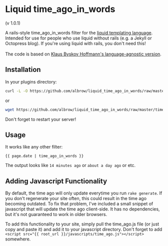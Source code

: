 Liquid time_ago_in_words
========================

(v 1.0.1)

A rails-style time_ago_in_words filter for the [liquid templating language](http://liquidmarkup.org/).
Intended for use for people who use liquid without rails (e.g. a Jekyll or Octopress blog).
If you're using liquid with rails, you don't need this!
<br/>
<br/>
The code is based on [Klaus Byskov Hoffmann's language-agnostic version](http://goo.gl/GUVDn).

## Installation

In your plugins directory:

```bash
curl -L -O https://github.com/albrow/liquid_time_ago_in_words/raw/master/time_ago_in_words.rb
```
or 
```bash
wget https://github.com/albrow/liquid_time_ago_in_words/raw/master/time_ago_in_words.rb
```
Don't forget to restart your server!

## Usage

It works like any other filter:

```liquid
{{ page.date | time_ago_in_words }}
```

The output looks like ```14 minutes ago``` or ```about a day ago``` or etc.

## Adding Javascript Functionality

By default, the time ago will only update everytime you run ```rake generate```. If you don't regenerate your site often,
this could result in the time ago becoming outdated. To fix that problem, I've included a small snippet of javascript that
will update the time ago client-side. It has no dependencies, but it's not guaranteed to work in older browsers.

To add this functionality to your site, simply pull the time_ago.js file (or just copy and paste it) and add it to
your javascript directory. Don't forget to add ```<script src="{{ root_url }}/javascripts/time_ago.js"></script>```
somewhere.

